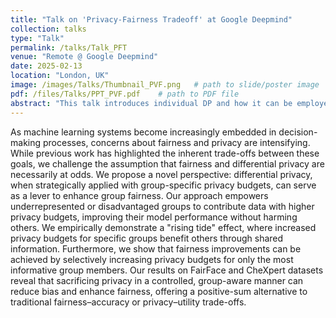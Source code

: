 ```yaml
---
title: "Talk on 'Privacy-Fairness Tradeoff' at Google Deepmind"
collection: talks
type: "Talk"
permalink: /talks/Talk_PFT
venue: "Remote @ Google Deepmind"
date: 2025-02-13
location: "London, UK"
image: /images/Talks/Thumbnail_PVF.png   # path to slide/poster image
pdf: /files/Talks/PPT_PVF.pdf    # path to PDF file
abstract: "This talk introduces individual DP and how it can be employed to reduce Fairness discrepacies."
---
```


As machine learning systems become increasingly embedded in decision-making processes, concerns about fairness and privacy are intensifying. While previous work has highlighted the inherent trade-offs between these goals, we challenge the assumption that fairness and differential privacy are necessarily at odds. We propose a novel perspective: differential privacy, when strategically applied with group-specific privacy budgets, can serve as a lever to enhance group fairness. Our approach empowers underrepresented or disadvantaged groups to contribute data with higher privacy budgets, improving their model performance without harming others. We empirically demonstrate a "rising tide" effect, where increased privacy budgets for specific groups benefit others through shared information. Furthermore, we show that fairness improvements can be achieved by selectively increasing privacy budgets for only the most informative group members. Our results on FairFace and CheXpert datasets reveal that sacrificing privacy in a controlled, group-aware manner can reduce bias and enhance fairness, offering a positive-sum alternative to traditional fairness–accuracy or privacy–utility trade-offs.